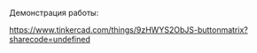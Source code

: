 Демонстрация работы:

[https://www.tinkercad.com/things/9zHWYS2ObJS-buttonmatrix?sharecode=undefined
](https://www.tinkercad.com/things/dtdaXXuIpPz-copy-of-powerful-kup/editel?returnTo=https%3A%2F%2Fwww.tinkercad.com%2Fdashboard&sharecode=QYTzI2NOxYdlxSPPSCNWiOMUcNU3_jABCo_eGppYkYE)
